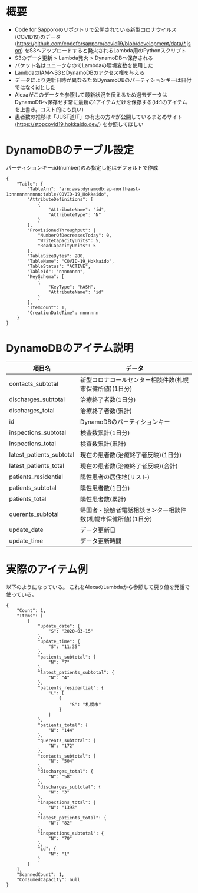 # 概要
- Code for Sapporoのリポジトリで公開されている新型コロナウイルス(COVID19)のデータ (https://github.com/codeforsapporo/covid19/blob/development/data/*.json) をS3へアップロードすると発火されるLambda用のPythonスクリプト
- S3のデータ更新 > Lambda発火 > DynamoDBへ保存される
- バケット名はユニークなのでLambdaの環境変数を使用した
- LambdaのIAMへS3とDynamoDBのアクセス権を与える
- データにより更新日時が異なるためDynamoDBのパーティションキーは日付ではなくidとした
- Alexaがこのデータを参照して最新状況を伝えるため過去データはDynamoDBへ保存せず常に最新の1アイテムだけを保存する(id:1のアイテムを上書き。コスト的にも良い)
- 患者数の推移は「JUST道IT」の有志の方々が公開しているまとめサイト (https://stopcovid19.hokkaido.dev/) を参照してほしい

# DynamoDBのテーブル設定
パーティションキー:id(number)のみ指定し他はデフォルトで作成

```
{
    "Table": {
        "TableArn": "arn:aws:dynamodb:ap-northeast-1:nnnnnnnnnnn:table/COVID-19_Hokkaido", 
        "AttributeDefinitions": [
            {
                "AttributeName": "id", 
                "AttributeType": "N"
            }
        ], 
        "ProvisionedThroughput": {
            "NumberOfDecreasesToday": 0, 
            "WriteCapacityUnits": 5, 
            "ReadCapacityUnits": 5
        }, 
        "TableSizeBytes": 280, 
        "TableName": "COVID-19_Hokkaido", 
        "TableStatus": "ACTIVE", 
        "TableId": "nnnnnnnn", 
        "KeySchema": [
            {
                "KeyType": "HASH", 
                "AttributeName": "id"
            }
        ], 
        "ItemCount": 1, 
        "CreationDateTime": nnnnnnn
    }
}
```

# DynamoDBのアイテム説明
|  項目名  |  データ  |
| ---- | ---- |
| contacts_subtotal | 新型コロナコールセンター相談件数(札幌市保健所値)(1日分)  |
| discharges_subtotal | 治療終了者数(1日分) |
| discharges_total | 治療終了者数(累計) |
| id | DynamoDBのパーティションキー |
| inspections_subtotal | 検査数累計(1日分) |
| inspections_total | 検査数累計(累計) |
| latest_patients_subtotal | 現在の患者数(治療終了者反映)(1日分) |
| latest_patients_total | 現在の患者数(治療終了者反映)(合計) |
| patients_residential | 陽性患者の居住地(リスト) |
| patients_subtotal | 陽性患者数(1日分) |
| patients_total | 陽性患者数(累計) |
| querents_subtotal | 帰国者・接触者電話相談センター相談件数(札幌市保健所値)(1日分) |
| update_date | データ更新日 |
| update_time | データ更新時間 |


# 実際のアイテム例
以下のようになっている。
これをAlexaのLambdaから参照して戻り値を発話で使っている。

```
{
    "Count": 1, 
    "Items": [
        {
            "update_date": {
                "S": "2020-03-15"
            }, 
            "update_time": {
                "S": "11:35"
            }, 
            "patients_subtotal": {
                "N": "7"
            }, 
            "latest_patients_subtotal": {
                "N": "4"
            }, 
            "patients_residential": {
                "L": [
                    {
                        "S": "札幌市"
                    }
                ]
            }, 
            "patients_total": {
                "N": "144"
            }, 
            "querents_subtotal": {
                "N": "172"
            }, 
            "contacts_subtotal": {
                "N": "504"
            }, 
            "discharges_total": {
                "N": "58"
            }, 
            "discharges_subtotal": {
                "N": "3"
            }, 
            "inspections_total": {
                "N": "1393"
            }, 
            "latest_patients_total": {
                "N": "82"
            }, 
            "inspections_subtotal": {
                "N": "70"
            }, 
            "id": {
                "N": "1"
            }
        }
    ], 
    "ScannedCount": 1, 
    "ConsumedCapacity": null
}
```
